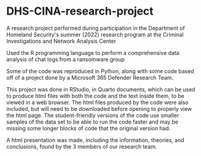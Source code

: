 # DHS-CINA-research-project
A research project performed during participation in the Department of Homeland Security's summer (2022) research program at the Criminal Investigations and Network Analysis Center

Used the R programming language to perform a comprehensive data analysis of chat logs from a ransomware group

Some of the code was reproduced in Python, along with some code based off of a project done by a Microsoft 365 Defender Research Team.

This project was done in RStudio, in Quarto documents, which can be used to produce html files with both the code and the text inside them, to be viewed in a web browser. The html files produced by the code were also included, but will need to be downloaded before opening to properly view the html page. The student-friendly versions of the code use smaller samples of the data set to be able to run the code faster and may be missing some longer blocks of code that the original version had.

A html presentation was made, including the information, theories, and conclusions, found by the 3 members of our research team.
